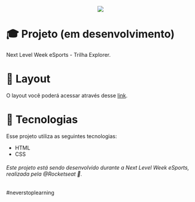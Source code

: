 <p align="center">
<img src="https://user-images.githubusercontent.com/75036802/189951695-c6e6a38b-5f59-44cb-9c95-7c3b57e8bfb7.png"
p>


# :mortar_board: Projeto (em desenvolvimento)
Next Level Week eSports - Trilha Explorer. 



# 🔖 Layout

O layout você poderá acessar através desse [link](https://www.figma.com/community/file/1150897317533332617).


# 🚀 Tecnologias

Esse projeto utiliza as seguintes tecnologias:

* HTML
* CSS




###### Este projeto está sendo desenvolvido durante a Next Level Week eSports, realizada pela @Rocketseat 💜.

#neverstoplearning
